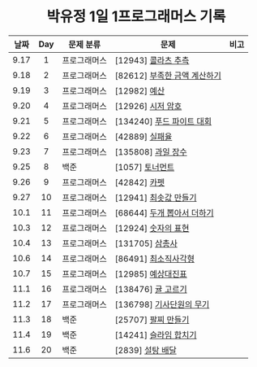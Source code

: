 <div align="center">
  
# 박유정 1일 1프로그래머스 기록

| 날짜 | Day | 문제 분류    | 문제                                                  | 비고 |
| :--: | :-: | ------------ | ----------------------------------------------------- | ---- |
| 9.17 |  1  | 프로그래머스 | [12943] [콜라츠 추측](./9월/3주차/0917)            |      |
| 9.18 |  2  | 프로그래머스 | [82612] [부족한 금액 계산하기](./9월/4주차/0918/)            |      |
| 9.19 |  3  | 프로그래머스 | [12982] [예산](./9월/4주차/0919/)            |      |
| 9.20 |  4  | 프로그래머스 | [12926] [시저 암호](./9월/4주차/0920/)            |      |
| 9.21 |  5  | 프로그래머스 | [134240] [푸드 파이트 대회](./9월/4주차/0921/)            |      |
| 9.22 |  6  | 프로그래머스 | [42889] [실패율](./9월/4주차/0922/)            |      |
| 9.23 |  7  | 프로그래머스 | [135808] [과일 장수](./9월/4주차/0923/)            |      |
| 9.25 |  8  | 백준 | [1057] [토너먼트](./9월/5주차/0925/)            |      |
| 9.26 |  9  | 프로그래머스 | [42842] [카펫](./9월/5주차/0926/)            |      |
| 9.27 |  10  | 프로그래머스 | [12941] [최솟값 만들기](./9월/5주차/0927/)            |      |
| 10.1 |  11  | 프로그래머스 | [68644] [두개 뽑아서 더하기](./10월/1주차/1001)            |      |
| 10.3 |  12  | 프로그래머스 | [12924] [숫자의 표현](./10월/1주차/1003)            |      |
| 10.4 |  13  | 프로그래머스 | [131705] [삼총사](./10월/1주차/1004)            |      |
| 10.6 |  14  | 프로그래머스 | [86491] [최소직사각형](./10월/1주차/1006)            |      |
| 10.7 |  15  | 프로그래머스 | [12985] [예상대진표](./10월/1주차/1007)            |      |
| 11.1 |  16  | 프로그래머스 | [138476] [귤 고르기](./11월/1주차/1101)            |      |
| 11.2 |  17  | 프로그래머스 | [136798] [기사단원의 무기](./11월/1주차/1102)            |      |
| 11.3 |  18  | 백준 | [25707] [팔찌 만들기](./11월/1주차/1103)            |      |
| 11.4 |  19  | 백준 | [14241] [슬라임 합치기](./11월/1주차/1104)            |      |
| 11.6 |  20  | 백준 | [2839] [설탕 배달](./11월/2주차/1106)            |      |



</div>